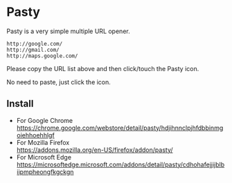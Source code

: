 Pasty
=====

Pasty is a very simple multiple URL opener.

```
http://google.com/
http://gmail.com/
http://maps.google.com/
```

Please copy the URL list above and then click/touch the Pasty icon.

No need to paste, just click the icon.

Install
-------

- For Google Chrome  
https://chrome.google.com/webstore/detail/pasty/hdjihnnclpjhfdbbinmgoiehhoehhlgf
- For Mozilla Firefox  
https://addons.mozilla.org/en-US/firefox/addon/pasty/
- For Microsoft Edge  
https://microsoftedge.microsoft.com/addons/detail/pasty/cdhohafejjijblbiipmpheongfkgckgn
